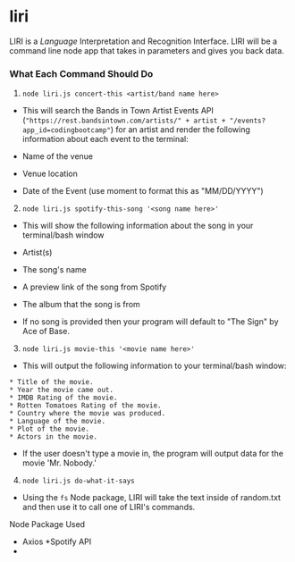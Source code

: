 # liri

LIRI is a _Language_ Interpretation and Recognition Interface. LIRI will be a command line node app that takes in parameters and gives you back data.

### What Each Command Should Do

1. `node liri.js concert-this <artist/band name here>`

* This will search the Bands in Town Artist Events API (`"https://rest.bandsintown.com/artists/" + artist + "/events?app_id=codingbootcamp"`) for an artist and render the following information about each event to the terminal:

* Name of the venue

* Venue location

* Date of the Event (use moment to format this as "MM/DD/YYYY")

2. `node liri.js spotify-this-song '<song name here>'`

* This will show the following information about the song in your terminal/bash window

* Artist(s)

* The song's name

* A preview link of the song from Spotify

* The album that the song is from

* If no song is provided then your program will default to "The Sign" by Ace of Base.


3. `node liri.js movie-this '<movie name here>'`

* This will output the following information to your terminal/bash window:

```
* Title of the movie.
* Year the movie came out.
* IMDB Rating of the movie.
* Rotten Tomatoes Rating of the movie.
* Country where the movie was produced.
* Language of the movie.
* Plot of the movie.
* Actors in the movie.
```

* If the user doesn't type a movie in, the program will output data for the movie 'Mr. Nobody.'

4. `node liri.js do-what-it-says`

* Using the `fs` Node package, LIRI will take the text inside of random.txt and then use it to call one of LIRI's commands.

Node Package Used

* Axios
*Spotify API
*
